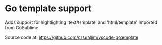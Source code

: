 # Go template support

Adds support for hightlighting 'text/template' and 'html/template'
Imported from GoSublime

Source code at: https://github.com/casualjim/vscode-gotemplate
